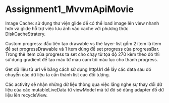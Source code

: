 # Assignment1_MvvmApiMovie
Image Cache: sử dụng thư viện glide để có thể load image lên view nhanh hơn và glide hỗ trợ việc lưu ảnh vào cache với phương thức DiskCacheStratery.

Custom progress: đầu tiên tạo drawable vs thẻ layer-list gồm 2 item là item để set progressDrawable và 1 item dùng để set progress của progressBar. Trong thẻ item của progress ta set cho chạy từ tọa độ 270 kèm theo đó thì sử dụng gradient để tạo màu từ màu cam tới màu lục cho thanh progress.

Get dữ liệu từ url về bằng cách sử dụng httpUrl để lấy các data sau đó chuyển các dữ liệu ta cần thành list các đối tượng. 

Các activity sẽ nhận những dữ liệu thông qua việc lắng nghe sự thay đổi dữ liệu của các mutableLiveData từ viewModel mà từ đó sẽ dùng adapter đổ dữ liệu lên recycleView.
